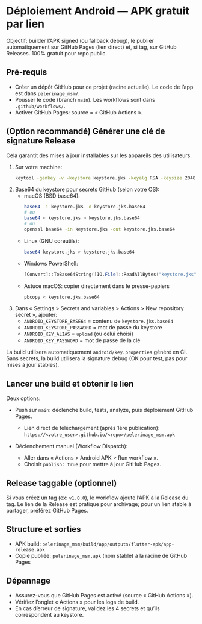 # Déploiement Android — APK gratuit par lien

Objectif: builder l’APK signed (ou fallback debug), le publier automatiquement sur GitHub Pages (lien direct) et, si tag, sur GitHub Releases. 100% gratuit pour repo public.

## Pré-requis
- Créer un dépôt GitHub pour ce projet (racine actuelle). Le code de l’app est dans `pelerinage_msm/`.
- Pousser le code (branch `main`). Les workflows sont dans `.github/workflows/`.
- Activer GitHub Pages: source = « GitHub Actions ».

## (Option recommandé) Générer une clé de signature Release
Cela garantit des mises à jour installables sur les appareils des utilisateurs.

1. Sur votre machine:
   ```bash
   keytool -genkey -v -keystore keystore.jks -keyalg RSA -keysize 2048 -validity 10000 -alias upload
   ```
2. Base64 du keystore pour secrets GitHub (selon votre OS):
   - macOS (BSD base64):
     ```bash
     base64 -i keystore.jks -o keystore.jks.base64
     # ou
     base64 < keystore.jks > keystore.jks.base64
     # ou
     openssl base64 -in keystore.jks -out keystore.jks.base64
     ```
   - Linux (GNU coreutils):
     ```bash
     base64 keystore.jks > keystore.jks.base64
     ```
   - Windows PowerShell:
     ```powershell
     [Convert]::ToBase64String([IO.File]::ReadAllBytes("keystore.jks")) > keystore.jks.base64
     ```
   - Astuce macOS: copier directement dans le presse-papiers
     ```bash
     pbcopy < keystore.jks.base64
     ```
3. Dans « Settings > Secrets and variables > Actions > New repository secret », ajouter:
   - `ANDROID_KEYSTORE_BASE64` = contenu de `keystore.jks.base64`
   - `ANDROID_KEYSTORE_PASSWORD` = mot de passe du keystore
   - `ANDROID_KEY_ALIAS` = `upload` (ou celui choisi)
   - `ANDROID_KEY_PASSWORD` = mot de passe de la clé

La build utilisera automatiquement `android/key.properties` généré en CI. Sans secrets, la build utilisera la signature debug (OK pour test, pas pour mises à jour stables).

## Lancer une build et obtenir le lien
Deux options:

- Push sur `main`: déclenche build, tests, analyze, puis déploiement GitHub Pages.
  - Lien direct de téléchargement (après 1ère publication):
    `https://<votre_user>.github.io/<repo>/pelerinage_msm.apk`

- Déclenchement manuel (Workflow Dispatch):
  - Aller dans « Actions > Android APK > Run workflow ».
  - Choisir `publish: true` pour mettre à jour GitHub Pages.

## Release taggable (optionnel)
Si vous créez un tag (ex: `v1.0.0`), le workflow ajoute l’APK à la Release du tag. Le lien de la Release est pratique pour archivage; pour un lien stable à partager, préférez GitHub Pages.

## Structure et sorties
- APK build: `pelerinage_msm/build/app/outputs/flutter-apk/app-release.apk`
- Copie publiée: `pelerinage_msm.apk` (nom stable) à la racine de GitHub Pages

## Dépannage
- Assurez-vous que GitHub Pages est activé (source « GitHub Actions »).
- Vérifiez l’onglet « Actions » pour les logs de build.
- En cas d’erreur de signature, validez les 4 secrets et qu’ils correspondent au keystore.
